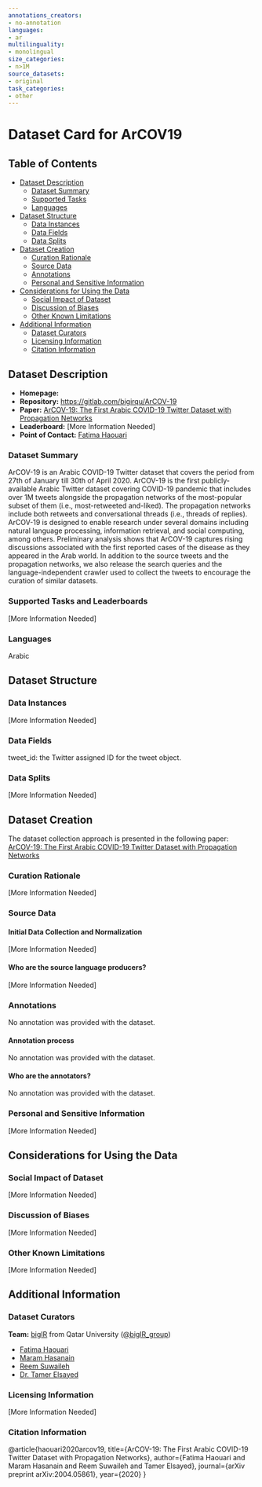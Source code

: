 ```yaml
---
annotations_creators:
- no-annotation
languages:
- ar
multilinguality:
- monolingual
size_categories:
- n>1M
source_datasets:
- original
task_categories:
- other
---
```


# Dataset Card for ArCOV19

## Table of Contents
- [Dataset Description](#dataset-description)
  - [Dataset Summary](#dataset-summary)
  - [Supported Tasks](#supported-tasks-and-leaderboards)
  - [Languages](#languages)
- [Dataset Structure](#dataset-structure)
  - [Data Instances](#data-instances)
  - [Data Fields](#data-instances)
  - [Data Splits](#data-instances)
- [Dataset Creation](#dataset-creation)
  - [Curation Rationale](#curation-rationale)
  - [Source Data](#source-data)
  - [Annotations](#annotations)
  - [Personal and Sensitive Information](#personal-and-sensitive-information)
- [Considerations for Using the Data](#considerations-for-using-the-data)
  - [Social Impact of Dataset](#social-impact-of-dataset)
  - [Discussion of Biases](#discussion-of-biases)
  - [Other Known Limitations](#other-known-limitations)
- [Additional Information](#additional-information)
  - [Dataset Curators](#dataset-curators)
  - [Licensing Information](#licensing-information)
  - [Citation Information](#citation-information)

## Dataset Description

- **Homepage:**  
- **Repository:** https://gitlab.com/bigirqu/ArCOV-19
- **Paper:** [ArCOV-19: The First Arabic COVID-19 Twitter Dataset with Propagation Networks](https://arxiv.org/abs/2004.05861)
- **Leaderboard:** [More Information Needed]
- **Point of Contact:** [Fatima Haouari](mailto:200159617@qu.edu.qa)

### Dataset Summary

ArCOV-19 is an Arabic COVID-19 Twitter dataset that covers the period from 27th of January till 30th of April 2020. ArCOV-19 is the first publicly-available Arabic Twitter dataset covering COVID-19 pandemic that includes over 1M tweets alongside the propagation networks of the most-popular subset of them (i.e., most-retweeted and-liked). The propagation networks include both retweets and conversational threads (i.e., threads of replies). ArCOV-19 is designed to enable research under several domains including natural language processing, information retrieval, and social computing, among others. Preliminary analysis shows that ArCOV-19 captures rising discussions associated with the first reported cases of the disease as they appeared in the Arab world. In addition to the source tweets and the propagation networks, we also release the search queries and the language-independent crawler used to collect the tweets to encourage the curation of similar datasets.

### Supported Tasks and Leaderboards

[More Information Needed]

### Languages

Arabic

## Dataset Structure

### Data Instances

[More Information Needed]

### Data Fields

tweet_id: the Twitter assigned ID for the tweet object.

### Data Splits

[More Information Needed]

## Dataset Creation

The dataset collection approach is presented in the following paper: [ArCOV-19: The First Arabic COVID-19 Twitter Dataset with Propagation Networks](https://arxiv.org/abs/2004.05861)
### Curation Rationale

[More Information Needed]

### Source Data


#### Initial Data Collection and Normalization

[More Information Needed]

#### Who are the source language producers?

[More Information Needed]

### Annotations
No annotation was provided with the dataset.

#### Annotation process

No annotation was provided with the dataset.

#### Who are the annotators?

No annotation was provided with the dataset.

### Personal and Sensitive Information

[More Information Needed]

## Considerations for Using the Data

### Social Impact of Dataset

[More Information Needed]

### Discussion of Biases

[More Information Needed]

### Other Known Limitations

[More Information Needed]

## Additional Information

### Dataset Curators

**Team:** [bigIR](https://sites.google.com/view/bigir) from Qatar University ([@bigIR_group](https://twitter.com/bigIR_group))

- [Fatima Haouari](mailto:200159617@qu.edu.qa)
- [Maram Hasanain](mailto:maram.hasanain@qu.edu.qa)
- [Reem Suwaileh](mailto:rs081123@qu.edu.qa)
- [Dr. Tamer Elsayed](mailto:telsayed@qu.edu.qa)

### Licensing Information

[More Information Needed]

### Citation Information

@article{haouari2020arcov19,
  title={ArCOV-19: The First Arabic COVID-19 Twitter Dataset with Propagation Networks},
  author={Fatima Haouari and Maram Hasanain and Reem Suwaileh and Tamer Elsayed},
  journal={arXiv preprint arXiv:2004.05861},
  year={2020}
}
